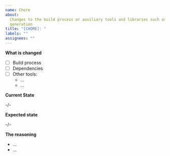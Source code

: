 ```yaml
---
name: Chore
about:
  Changes to the build process or auxiliary tools and libraries such as documentation
  generation
title: "[CHORE]: "
labels: ""
assignees: ""
---
```


**What is changed**

- [ ] Build process
- [ ] Dependencies
- [ ] Other tools:
  - ...
  - ...

**Current State**

-/-

**Expected state**

-/-

**The reasoning**

- ...
- ...
